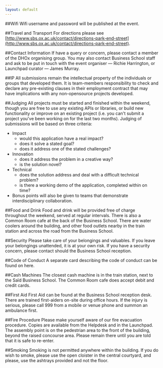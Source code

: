 ```yaml
---
layout: default
---
```


##Wifi
Wifi username and password will be published at the event.

##Travel and Transport
For directions please see [http://www.sbs.ox.ac.uk/contact/directions-park-end-street](http://www.sbs.ox.ac.uk/contact/directions-park-end-street).

##Contact Information
If have a query or concern, please contact a member of the DHOx organising group. You may also contact Business School staff and ask to be put in touch with the event organiser — Richie Harrington, or Launchpad curator — James Murray.

##IP
All submissions remain the intellectual property of the individuals or groups that developed them.  It is team-members responsibility to check and declare any pre-existing clauses in their employment contract that may have implications with any non-opensource projects developed.

##Judging
All projects must be started and finished within the weekend, though you are free to use any existing APIs or libraries, or build new functionality or improve on an existing project (i.e. you can't submit a project you've been working on for the last two months). Judging of submissions will be based on three criteria:

- Impact
  - would this application have a real impact?
  - does it solve a stated goal?
  - does it address one of the stated challenges?
- Innovation
  - does it address the problem in a creative way?
  - is the solution novel?
- Technical
  - does the solution address and deal with a difficult technical problem?
  - is there a working demo of the application, completed within on time?
- Bonus points will also be given to teams that demonstrate interdisciplinary collaboration.

##Food and Drink
Food and drink will be provided free of charge throughout the weekend, served at regular intervals. There is also a Common Room cafe at the back of the Business School. There are water coolers around the building, and other food outlets nearby in the train station and across the road from the Business School.

##Security
Please take care of your belongings and valuables. If you leave your belongings unattended, it is at your own risk. If you have a security concern, please contact should the Business School reception.

##Code of Conduct
A separate card describing the code of conduct can be found on here.

##Cash Machines
The closest cash machine is in the train station, next to the Saïd Business School. The Common Room cafe does accept debit and credit cards.

##First Aid
First Aid can be found at the Business School reception desk. There are trained first-aiders on-site during office hours. If the injury is serious, please call 999 from a mobile or venue phone and summon an ambulance first.

##Fire Procedure
Please make yourself aware of our fire evacuation procedure. Copies are available from the Helpdesk and in the Launchpad. The assembly point is on the pedestrian area to the front of the building, beyond the raised concourse area. Please remain there until you are told that it is safe to re-enter.

##Smoking
Smoking is not permitted anywhere within the building. If you do wish to smoke, please use the open cloister in the central courtyard, and please, use the ashtrays provided and not the floor.